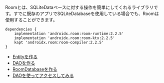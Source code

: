 Roomとは、SQLiteDataベースに対する操作を簡単にしてくれるライブラリです。すでに既存のアプリでSQLiteDatabaseを使用している場合でも、Roomは使用することができます。

```
dependencies {
    implementation 'androidx.room:room-runtime:2.2.5'
    implementation 'androidx.room:room-ktx:2.2.5'
    kapt 'androidx.room:room-compiler:2.2.5'
}
```

 - [Entityを作る](./entity.html)
 - [DAOを作る](./dao.html)
 - [RoomDatabaseを作る](./database.html)
 - [DAOを使ってアクセスしてみる](./use.html)



